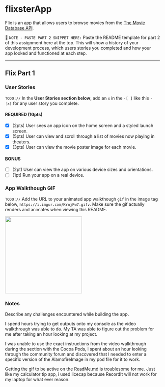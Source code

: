 # flixsterApp

Flix is an app that allows users to browse movies from the [The Movie Database API](http://docs.themoviedb.apiary.io/#).

📝 `NOTE - PASTE PART 2 SNIPPET HERE:` Paste the README template for part 2 of this assignment here at the top. This will show a history of your development process, which users stories you completed and how your app looked and functioned at each step.

---

## Flix Part 1

### User Stories
`TODO://` In the **User Stories section below**, add an `x` in the `-[ ]` like this `- [x]` for any user story you complete.

#### REQUIRED (10pts)
- [x] (2pts) User sees an app icon on the home screen and a styled launch screen.
- [x] (5pts) User can view and scroll through a list of movies now playing in theaters.
- [x] (3pts) User can view the movie poster image for each movie.

#### BONUS
- [ ] (2pt) User can view the app on various device sizes and orientations.
- [ ] (1pt) Run your app on a real device.

### App Walkthough GIF
`TODO://` Add the URL to your animated app walkthough `gif` in the image tag below, `https://i.imgur.com/KrnjPw7.gifv`. Make sure the gif actually renders and animates when viewing this README. 

<img src="https://i.imgur.com/KrnjPw7.gifv" width=250><br>

### Notes
Describe any challenges encountered while building the app.

I spend hours trying to get outputs onto my console as the video walkthrough was able to do. My TA was able to figure out the problem for me after taking an hour looking at my project.

I was unable to use the exact instructions from the video walkthrough during the section with the Cocoa Pods, I spent about an hour looking through the community forum and discovered that I needed to enter a specific version of the AlamofireImage in my pod file for it to work.

Getting the gif to be active on the ReadMe.md is troublesome for me. Just like my calculator tip app, i used licecap because RecordIt will not work for my laptop for what ever reason. 
